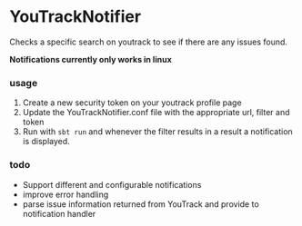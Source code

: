YouTrackNotifier
================

Checks a specific search on youtrack to see if there are any issues found.

**Notifications currently only works in linux**

### usage
1. Create a new security token on your youtrack profile page
2. Update the YouTrackNotifier.conf file with the appropriate url, filter and token
3. Run with `sbt run` and whenever the filter results in a result a notification is displayed.

### todo
* Support different and configurable notifications
* improve error handling
* parse issue information returned from YouTrack and provide to notification handler

